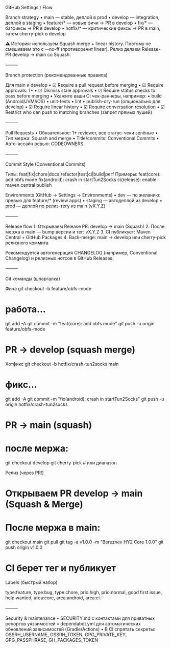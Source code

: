 GitHub Settings / Flow

Branch strategy
	•	main — stable, деплой в prod
	•	develop — integration, деплой в staging
	•	feature/* — новые фичи → PR в develop
	•	fix/* — багфиксы → PR в develop
	•	hotfix/* — критические фиксы → PR в main, затем cherry-pick в develop

⚠️ История: используем Squash merge + linear history.
Поэтому не смешиваем это с --no-ff (противоречит linear). Релиз делаем Release-PR develop → main со Squash.

⸻

Branch protection (рекомендованные правила)

Для main и develop
	•	☑ Require a pull request before merging
	•	☑ Require approvals: 1+
	•	☑ Dismiss stale approvals
	•	☑ Require status checks to pass before merging
	•	Укажите ваши CI чек-раннеры, например:
	•	build (Android/JVM/iOS)
	•	unit-tests
	•	lint
	•	publish-dry-run (опционально для develop)
	•	☑ Require linear history
	•	☑ Require conversation resolution
	•	☑ Restrict who can push to matching branches (запрет прямых пушей)

⸻

Pull Requests
	•	Обязательное: 1+ reviewer, все статус-чеки зелёные
	•	Тип мержа: Squash and merge
	•	Title/commits: Conventional Commits
	•	Авто-ассайн ревью: CODEOWNERS

⸻

Commit Style (Conventional Commits)

Типы: feat|fix|chore|docs|refactor|test|ci|build|perf
Примеры:
feat(core): add obfs mode
fix(android): crash in startTun2Socks
ci(release): enable maven central publish


Environments (GitHub → Settings → Environments)
	•	dev — по желанию: превью для feature/* (review apps)
	•	staging — автодеплой из develop
	•	prod — деплой по релиз-тегу из main (vX.Y.Z)

⸻

Release flow
	1.	Открываем Release PR: develop → main (Squash)
	2.	После мержа в main — bump версии и тег: vX.Y.Z
	3.	CI публикует: Maven Central + GitHub Packages
	4.	Back-merge: main → develop или cherry-pick релизного коммита

Рекомендуется автогенерация CHANGELOG (например, Conventional Changelog) и релизных нотсов в GitHub Releases.

⸻

Git команды (шпаргалка)

Фича
git checkout -b feature/obfs-mode
# работа...
git add -A
git commit -m "feat(core): add obfs mode"
git push -u origin feature/obfs-mode
# PR → develop (squash merge)


Хотфикс
git checkout -b hotfix/crash-tun2socks main
# фикс...
git add -A
git commit -m "fix(android): crash in startTun2Socks"
git push -u origin hotfix/crash-tun2socks
# PR → main (squash)
# после мержа:
git checkout develop
git cherry-pick <merge-commit-sha>   # или диапазон


Релиз (через PR!)
# Открываем PR develop → main (Squash & Merge)
# После мержа в main:
git checkout main
git pull
git tag -a v1.0.0 -m "Bereznev HY2 Core 1.0.0"
git push origin v1.0.0
# CI берет тег и публикует


Labels (быстрый набор)

type:feature, type:bug, type:chore, prio:high, prio:normal, good first issue, help wanted, area:core, area:android, area:ci.

⸻

Security & maintenance
	•	SECURITY.md с контактами для приватных репортов уязвимостей
	•	dependabot.yml для автоматических обновлений зависимостей (Gradle/Actions)
	•	В CI спрятать секреты: OSSRH_USERNAME, OSSRH_TOKEN, GPG_PRIVATE_KEY, GPG_PASSPHRASE, GH_PACKAGES_TOKEN